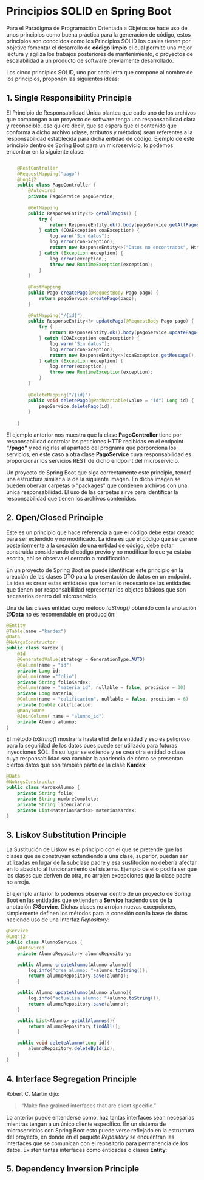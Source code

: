 # Principios SOLID en Spring Boot
Para el Paradigma de Programación Orientada a Objetos se hace uso de unos principios como buena práctica para la generación de código, estos principios son conocidos como los Principios SOLID los cuales tienen por objetivo fomentar el desarrollo de **código limpio** el cual permite una mejor lectura y agiliza los trabajos posteriores de mantenimiento, o proyectos de escalabilidad a un producto de software previamente desarrollado.

Los cinco principios SOLID, uno por cada letra que compone al nombre de los principios, proponen las siguientes ideas:

## 1. Single Responsibility Principle
El Principio de Responsabilidad Única plantea que cado uno de los archivos que compongan a un proyecto de software tenga una responsabilidad clara y reconocible, eso quiere decir, que se espera que el contenido que conforma a dicho archivo (clase, atributos y métodos) sean referentes a la responsabilidad establecida para dicha entidad de código. 
Ejemplo de este principio dentro de Spring Boot para un microservicio, lo podemos encontrar en la siguiente clase: 

```java

    @RestController
    @RequestMapping("pago")
    @Log4j2
    public class PagoController {
        @Autowired
        private PagoService pagoService;
    
        @GetMapping
        public ResponseEntity<?> getAllPagos() {
            try {
                return ResponseEntity.ok().body(pagoService.getAllPagos());
            } catch (COAException coaException) {
                log.warn("Sin datos");
                log.error(coaException);
                return new ResponseEntity<>("Datos no encontrados", HttpStatus.OK);
            } catch (Exception exception) {
                log.error(exception);
                throw new RuntimeException(exception);
            }
        }
    
        @PostMapping
        public Pago createPago(@RequestBody Pago pago) {
            return pagoService.createPago(pago);
        }
    
        @PutMapping("/{id}")
        public ResponseEntity<?> updatePago(@RequestBody Pago pago) {
            try {
                return ResponseEntity.ok().body(pagoService.updatePago(pago));
            } catch (COAException coaException) {
                log.warn("Sin datos");
                log.error(coaException);
                return new ResponseEntity<>(coaException.getMessage(), HttpStatus.BAD_REQUEST);
            } catch (Exception exception) {
                log.error(exception);
                throw new RuntimeException(exception);
            }
        }
    
        @DeleteMapping("/{id}")
        public void deletePago(@PathVariable(value = "id") Long id) {
            pagoService.deletePago(id);
        }
    
    }
```

El ejemplo anterior nos muestra que la clase **PagoController** tiene por responsabilidad controlar las peticiones HTTP recibidas en el endpoint **"/pago"** y redirigirlas al apartado del programa que porporciona los servicios, en este caso a otra clase **PagoService** cuya responsabilidad es proporcionar los servicios REST de dicho endpoint del microservicio.

Un proyecto de Spring Boot que siga correctamente este principio, tendrá una estructura similar a la de la siguiente imagen. En dicha imagen se pueden obervar carpetas o "packages" que contienen archivos con una única responsabilidad. El uso de las carpetas sirve para identificar la responsabilidad que tienen los archivos contenidos.

## 2. Open/Closed Principle
Este es un principio que hace referencia a que el código debe estar creado para ser extendido y no modificado. La idea es que el código que se genere posteriormente a la creación de una entidad de código, debe estar construida considerando el código previo y no modificar lo que ya estaba escrito, ahí se observa el cerrado a modificación.

En un proyecto de Spring Boot se puede identificar este principio en la creación de las clases DTO para la presentación de datos en un endpoint. La idea es crear estas entidades que tomen lo necesario de las entidades que tienen por responsabilidad representar los objetos básicos que son necesarios dentro del microservicio.

Una de las clases entidad cuyo método *toString()* obtenido con la anotación **@Data** no es recomendable en producción:
```java
@Entity
@Table(name ="kardex")
@Data
@NoArgsConstructor
public class Kardex {
    @Id
    @GeneratedValue(strategy = GenerationType.AUTO)
    @Column(name = "id")
    private Long id;
    @Column(name ="folio")
    private String folioKardex;
    @Column(name = "materia_id", nullable = false, precision = 30)
    private Long materia;
    @Column(name = "calificacion", nullable = false, precision = 6)
    private Double calificacion;
    @ManyToOne
    @JoinColumn( name = "alumno_id")
    private Alumno alumno;
}
```
El método *toString()* mostraría hasta el id de la entidad y eso es peligroso para la seguridad de los datos pues puede ser utilizado para futuras inyecciones SQL. En su lugar se extiende y se crea otra entidad o clase cuya responsabilidad sea cambiar la apariencia de cómo se presentan ciertos datos que son también parte de la clase **Kardex**:

```java
@Data
@NoArgsConstructor
public class KardexAlumno {
    private String folio;
    private String nombreCompleto;
    private String licenciatrua;
    private List<MateriasKardex> materiasKardex;
}
```
## 3. Liskov Substitution Principle
La Sustitución de Liskov es el principio con el que se pretende que las clases que se construyan extendiendo a una clase, superior, puedan ser utilizadas en lugar de la subclase padre y esa sustitución no debería afectar en lo absoluto al funcionamiento del sistema. Ejemplo de ello podría ser que las clases que deriven de otra, no arrojen excepciones que la clase padre no arroja.

El ejemplo anterior lo podemos observar dentro de un proyecto de Spring Boot en las entidades que extienden a **Service** haciendo uso de la anotación **@Service**. Dichas clases no arrojan nuevas excepciones, simplemente definen los métodos para la conexión con la base de datos haciendo uso de una Interfaz *Repository*:

```java
@Service
@Log4j2
public class AlumnoService {
    @Autowired
    private AlumnoRepository alumnoRepository;

    public Alumno createAlumno(Alumno alumno){
        log.info("crea alumno: "+alumno.toString());
        return alumnoRepository.save(alumno);
    }

    public Alumno updateAlumno(Alumno alumno){
        log.info("actualiza alumno: "+alumno.toString());
        return alumnoRepository.save(alumno);
    }

    public List<Alumno> getAllAlumnos(){
        return alumnoRepository.findAll();
    }

    public void deleteAlumno(Long id){
        alumnoRepository.deleteById(id);
    }
}
```
## 4. Interface Segregation Principle
Robert C. Martin dijo:
> “Make fine grained interfaces that are client specific.”

Lo anterior puede entenderse como, haz tantas interfaces sean necesarias mientras tengan a un único cliente específico. En un sistema de microservicios con Spring Boot esto puede verse reflejado en la estructura del proyecto, en donde en el paquete *Repository* se encuentran las interfaces que se comunican con el repositorio para permanencia de los datos. Existen tantas interfaces como entidades o clases **Entity**:

## 5. Dependency Inversion Principle


